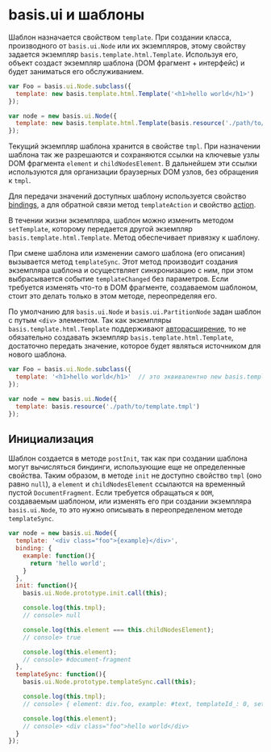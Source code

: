 # basis.ui и шаблоны

Шаблон назначается свойством `template`. При создании класса, производного от `basis.ui.Node` или их экземпляров, этому свойству задается экземпляр `basis.template.html.Template`. Используя его, объект создаст экземпляр шаблона (DOM фрагмент + интерфейс) и будет заниматься его обслуживанием.

```js
var Foo = basis.ui.Node.subclass({
  template: new basis.template.html.Template('<h1>hello world</h1>')
});

var node = new basis.ui.Node({
  template: new basis.template.html.Template(basis.resource('./path/to/template.tmpl'))
});
```

Текущий экземпляр шаблона хранится в свойстве `tmpl`. При назначении шаблона так же разрешаются и сохраняются ссылки на ключевые узлы DOM фрагмента `element` и `childNodesElement`. В дальнейшем эти ссылки используются для организации браузерных DOM узлов, без обращения к `tmpl`.

Для передачи значений доступных шаблону используется свойство [bindings](basis.ui_bindings.md), а для обратной связи метод `templateAction` и свойство [action](basis.ui_actions.md).

В течении жизни экземпляра, шаблон можно изменить методом `setTemplate`, которому передается другой экземпляр `basis.template.html.Template`. Метод обеспечивает привязку к шаблону.

При смене шаблона или изменении самого шаблона (его описания) вызывается метод `templateSync`. Этот метод производит создания экземпляра шаблона и осуществляет синхронизацию с ним, при этом выбрасывается событие `templateChanged` без параметров. Если требуется изменять что-то в DOM фрагменте, создаваемом шаблоном, стоит это делать только в этом методе, переопределяя его.

По умолчанию для `basis.ui.Node` и `basis.ui.PartitionNode` задан шаблон с путым `<div>` элементом. Так как экземпляры `basis.template.html.Template` поддерживают [авторасширение](basis.Class.md#Авторасширение), то не обязательно создавать экземпляр `basis.template.html.Template`, достаточно передать значение, которое будет являться источником для нового шаблона.

```js
var Foo = basis.ui.Node.subclass({
  template: '<h1>hello world</h1>'  // это эквивалентно new basis.template.html.Template('<h1>hello world</h1>')
});

var node = new basis.ui.Node({
  template: basis.resource('./path/to/template.tmpl')
});
```

## Инициализация

Шаблон создается в методе `postInit`, так как при создании шаблона могут вычисляться биндинги, использующие еще не определенные свойства. Таким образом, в методе `init` не доступно свойство `tmpl` (оно равно `null`), а `element` и `childNodesElement` ссылаются на временный пустой `DocumentFragment`. Если требуется обращаться к `DOM`, создаваемым шаблоном, или изменять его при создании экземпляра `basis.ui.Node`, то это нужно описывать в переопределеном методе `templateSync`.

```js
var node = new basis.ui.Node({
  template: '<div class="foo">{example}</div>',
  binding: {
    example: function(){
      return 'hello world';
    }
  },
  init: function(){
    basis.ui.Node.prototype.init.call(this);

    console.log(this.tmpl);
    // console> null

    console.log(this.element === this.childNodesElement);
    // console> true

    console.log(this.element);
    // console> #document-fragment
  },
  templateSync: function(){
    basis.ui.Node.prototype.templateSync.call(this);

    console.log(this.tmpl);
    // console> { element: div.foo, example: #text, templateId_: 0, set: function(name, value){ .. } }

    console.log(this.element);
    // console> <div class="foo">hello world</div>
  }
});
```
